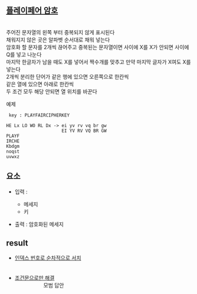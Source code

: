 
## [플레이페어 암호](https://softeer.ai/practice/info.do?idx=1&eid=804)

<br/> 주어진 문자열의 왼쪽 부터 중복되지 않게 표시된다
<br/> 채워지지 않은 곳은 알파벳 순서대로 채워 넣는다
<br/> 암호화 할 문자를 2개씩 끊어주고 중복된는 문자열이면 사이에 X를 X가 안되면 사이에 Q를 넣고 나눈다
<br/> 마지막 한글자가 남을 때도 X를 넣어서 짝수개를 맞추고 만약 마지막 글자가 X여도 X를 넣는다
<br/> 2개씩 분리한 단어가 같은 행에 있으면 오른쪽으로 한칸씩
<br/> 같은 열에 있으면 아래로 한칸씩 
<br/> 두 조건 모두 해당 안되면 열 위치를 바꾼다

예제

```
 key : PLAYFAIRCIPHERKEY

HE Lx LO WO RL Dx -> ei yv rv vq br gw
                     EI YV RV VQ BR GW
PLAYF
IRCHE
Kbdgm
noqst
uvwxz
```

## 요소

- 입력 : 
    * 메세지
    * 키

- 출력 : 암호화된 메세지

## result

- [인덱스 번호로 순차적으로 서치](/playPare/playPare.py)
    <br/>ㅤㅤㅤㅤㅤㅤ

- [조건문으로만 해결](/wellFrog/solution.py)
    <br/>ㅤㅤㅤㅤㅤㅤ모범 답안